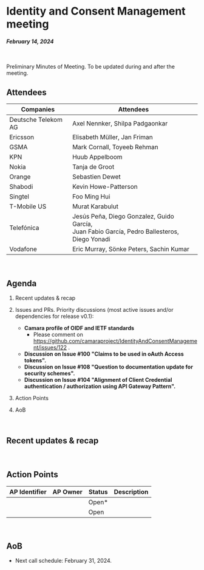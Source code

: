 # Identity and Consent Management meeting

#### *February 14, 2024*

<br>

Preliminary Minutes of Meeting. To be updated during and after the meeting.

## Attendees


| Companies | Attendees |
| --------- | --------- |
| Deutsche Telekom AG | Axel Nennker, Shilpa Padgaonkar |
| Ericsson  | Elisabeth Müller, Jan Friman |
| GSMA      | Mark Cornall, Toyeeb Rehman |
| KPN       | Huub Appelboom |
| Nokia     | Tanja de Groot |
| Orange    | Sebastien Dewet |
| Shabodi   | Kevin Howe-Patterson |
| Singtel   | Foo Ming Hui |
| T-Mobile US | Murat Karabulut |
| Telefónica | Jesús Peña, Diego Gonzalez, Guido García,<br> Juan Fabio García, Pedro Ballesteros, Diego Yonadi |
| Vodafone  | Eric Murray, Sönke Peters, Sachin Kumar |

<br>

## Agenda

1. Recent updates & recap
2. Issues and PRs. Priority discussions (most active issues and/or dependencies for release v0.1):
    - **Camara profile of OIDF and IETF standards**
        - Please comment on https://github.com/camaraproject/IdentityAndConsentManagement/issues/122 .
    - **Discussion on Issue #100 "Claims to be used in oAuth Access tokens".**
    - **Discussion on Issue #108 "Question to documentation update for security schemes".**
    - **Discussion on Issue #104 "Alignment of Client Credential authentication / authorization using API Gateway Pattern".**

3. Action Points
4. AoB

<br>

## Recent updates & recap


<br>

## Action Points

| AP Identifier | AP Owner | Status | Description |
| ------------- | -------- | ------ | ----------- |
|  |  | Open* |  |
|  |  | Open |  |

<br>

## AoB

- Next call schedule: February 31, 2024.
